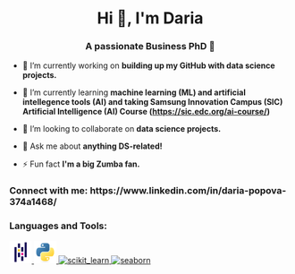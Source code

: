 <h1 align="center">Hi 👋, I'm Daria </h1>
<h3 align="center">A passionate Business PhD 📖</h3>

- 🔭 I’m currently working on **building up my GitHub with data science projects.**

- 🌱 I’m currently learning **machine learning (ML) and artificial intellegence tools (AI) and taking Samsung Innovation Campus (SIC) Artificial Intelligence (AI) Course (https://sic.edc.org/ai-course/)**

- 👯 I’m looking to collaborate on **data science projects.**

- 💬 Ask me about **anything DS-related!**

- ⚡ Fun fact **I'm a big Zumba fan.**

<h3 align="left">Connect with me: https://www.linkedin.com/in/daria-popova-374a1468/</h3>
<p align="left">
</p>

<h3 align="left">Languages and Tools:</h3>
<p align="left"> <a href="https://pandas.pydata.org/" target="_blank" rel="noreferrer"> <img src="https://raw.githubusercontent.com/devicons/devicon/2ae2a900d2f041da66e950e4d48052658d850630/icons/pandas/pandas-original.svg" alt="pandas" width="40" height="40"/> </a> <a href="https://www.python.org" target="_blank" rel="noreferrer"> <img src="https://raw.githubusercontent.com/devicons/devicon/master/icons/python/python-original.svg" alt="python" width="40" height="40"/> </a> <a href="https://scikit-learn.org/" target="_blank" rel="noreferrer"> <img src="https://upload.wikimedia.org/wikipedia/commons/0/05/Scikit_learn_logo_small.svg" alt="scikit_learn" width="40" height="40"/> </a> <a href="https://seaborn.pydata.org/" target="_blank" rel="noreferrer"> <img src="https://seaborn.pydata.org/_images/logo-mark-lightbg.svg" alt="seaborn" width="40" height="40"/> </a> </p>
